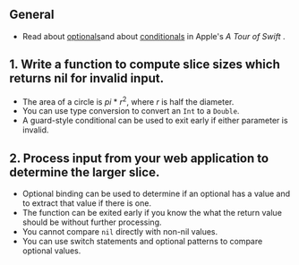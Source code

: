 ## General

- Read about [optionals][optionals]and about [conditionals][conditionals] in Apple's _A Tour of Swift_ .

## 1. Write a function to compute slice sizes which returns nil for invalid input.

- The area of a circle is _pi_ \* _r_<sup>2</sup>, where _r_ is half the diameter.
- You can use type conversion to convert an `Int` to a `Double`.
- A guard-style conditional can be used to exit early if either parameter is invalid.

## 2. Process input from your web application to determine the larger slice.

- Optional binding can be used to determine if an optional has a value and to extract that value if there is one.
- The function can be exited early if you know the what the return value should be without further processing.
- You cannot compare `nil` directly with non-nil values.
- You can use switch statements and optional patterns to compare optional values.

[optionals]: https://docs.swift.org/swift-book/LanguageGuide/TheBasics.html#ID330
[conditionals]: https://docs.swift.org/swift-book/LanguageGuide/ControlFlow.html#ID127
